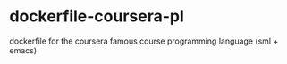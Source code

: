 # dockerfile-coursera-pl
dockerfile for the coursera famous course programming language (sml + emacs)
